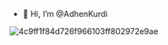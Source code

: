 - 👋 Hi, I’m @AdhenKurdi

![4c9ff1f84d726f966103ff802972e9ae](https://user-images.githubusercontent.com/72202439/195502673-0349f06c-184e-4d11-87f1-2220c9482beb.gif)

